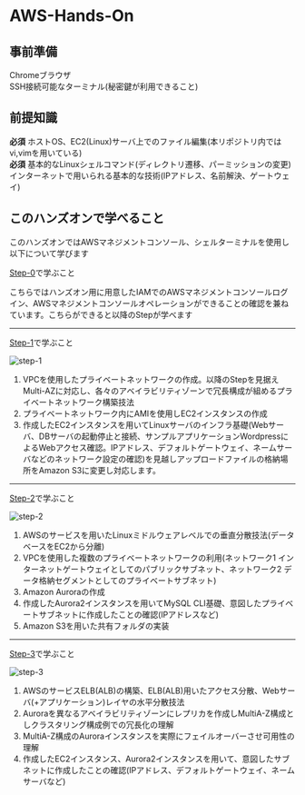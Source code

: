 # AWS-Hands-On

## 事前準備
Chromeブラウザ  
SSH接続可能なターミナル(秘密鍵が利用できること)

## 前提知識
**必須** ホストOS、EC2(Linux)サーバ上でのファイル編集(本リポジトリ内ではvi,vimを用いている)  
**必須** 基本的なLinuxシェルコマンド(ディレクトリ遷移、パーミッションの変更)    
インターネットで用いられる基本的な技術(IPアドレス、名前解決、ゲートウェイ)

## このハンズオンで学べること
このハンズオンではAWSマネジメントコンソール、シェルターミナルを使用し以下について学びます

[Step-0](./Step-0.md)で学ぶこと

こちらではハンズオン用に用意したIAMでのAWSマネジメントコンソールログイン、AWSマネジメントコンソールオペレーションができることの確認を兼ねています。こちらができると以降のStepが学べます

----

[Step-1](./Step-1.md)で学ぶこと

![step-1](./images/step-1/step-1.png "STEP1")

1. VPCを使用したプライベートネットワークの作成。以降のStepを見据えMulti-AZに対応し、各々のアベイラビリティゾーンで冗長構成が組めるプライベートネットワーク構築技法
2. プライベートネットワーク内にAMIを使用しEC2インスタンスの作成
3. 作成したEC2インスタンスを用いてLinuxサーバのインフラ基礎(Webサーバ、DBサーバの起動停止と接続、サンプルアプリケーションWordpressによるWebアクセス確認。IPアドレス、デフォルトゲートウェイ、ネームサーバなどのネットワーク設定の確認)を見越しアップロードファイルの格納場所をAmazon S3に変更し対応します。

----

[Step-2](./Step-2.md)で学ぶこと

![step-2](./images/step-2/step-2.png "STEP2")

1. AWSのサービスを用いたLinuxミドルウェアレベルでの垂直分散技法(データベースをEC2から分離)
2. VPCを使用した複数のプライベートネットワークの利用(ネットワーク1 インターネットゲートウェイとしてのパブリックサブネット、ネットワーク2 データ格納セグメントとしてのプライベートサブネット)
3. Amazon Auroraの作成
4. 作成したAurora2インスタンスを用いてMySQL CLI基礎、意図したプライベートサブネットに作成したことの確認(IPアドレスなど)
5. Amazon S3を用いた共有フォルダの実装

----

[Step-3](./Step-3.md)で学ぶこと

![step-3](./images/step-3/step-3.png "STEP3")

1. AWSのサービスELB(ALB)の構築、ELB(ALB)用いたアクセス分散、Webサーバ(+アプリケーション)レイヤの水平分散技法
2. Auroraを異なるアベイラビリティゾーンにレプリカを作成しMultiA-Z構成としクラスタリング構成例での冗長化の理解
3. MultiA-Z構成のAuroraインスタンスを実際にフェイルオーバーさせ可用性の理解
4. 作成したEC2インスタンス、Aurora2インスタンスを用いて、意図したサブネットに作成したことの確認(IPアドレス、デフォルトゲートウェイ、ネームサーバなど)

